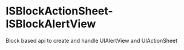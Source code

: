 ISBlockActionSheet-ISBlockAlertView
====================================

Block based api to create and handle UIAlertView and UIActionSheet